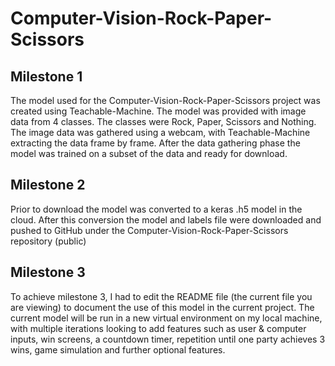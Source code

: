 # Computer-Vision-Rock-Paper-Scissors

## Milestone 1

The model used for the Computer-Vision-Rock-Paper-Scissors project was created using Teachable-Machine. The model was provided with image data from 4 classes. The classes were Rock, Paper, Scissors and Nothing. The image data was gathered using a webcam, with Teachable-Machine extracting the data frame by frame. After the data gathering phase the model was trained on a subset of the data and ready for download.

## Milestone 2

Prior to download the model was converted to a keras .h5 model in the cloud. After this conversion the model and labels file were downloaded and pushed to GitHub under the Computer-Vision-Rock-Paper-Scissors repository (public)

## Milestone 3

To achieve milestone 3, I had to edit the README file (the current file you are viewing) to document the use of this model in the current project. The current model will be run in a new virtual environment on my local machine, with multiple iterations looking to add features such as user & computer inputs, win screens, a countdown timer, repetition until one party achieves 3 wins, game simulation and further optional features.